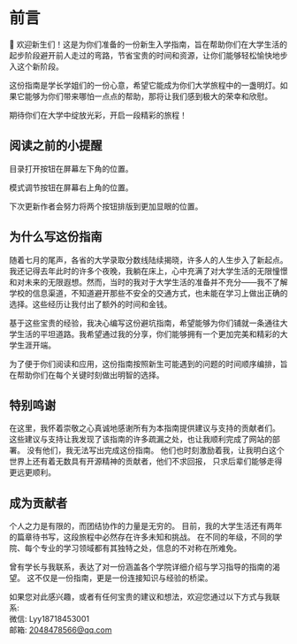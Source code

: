 # **前言**
 🌟 欢迎新生们！这是为你们准备的一份新生入学指南，旨在帮助你们在大学生活的起步阶段避开前人走过的弯路，节省宝贵的时间和资源，让你们能够轻松愉快地步入这个新阶段。

 这份指南是学长学姐们的一份心意，希望它能成为你们大学旅程中的一盏明灯。如果它能够为你们带来哪怕一点点的帮助，那将让我们感到极大的荣幸和欣慰。

 期待你们在大学中绽放光彩，开启一段精彩的旅程！

## **阅读之前的小提醒**
 目录打开按钮在屏幕左下角的位置。

 模式调节按钮在屏幕右上角的位置。

 下次更新作者会努力将两个按钮排版到更加显眼的位置。

## **为什么写这份指南**
 随着七月的尾声，各省的大学录取分数线陆续揭晓，许多人的人生步入了新起点。我还记得去年此时的许多个夜晚，我躺在床上，心中充满了对大学生活的无限憧憬和对未来的无限遐想。然而，当时的我对于大学生活的准备并不充分——我不了解学校的信息渠道，不知道避开那些不安全的交通方式，也未能在学习上做出正确的选择。这些经历让我付出了额外的时间和金钱。

 基于这些宝贵的经验，我决心编写这份避坑指南，希望能够为你们铺就一条通往大学生活的平坦道路。我希望通过我的分享，你们能够拥有一个更加完美和精彩的大学生涯开端。

 为了便于你们阅读和应用，这份指南按照新生可能遇到的问题的时间顺序编排，旨在帮助你们在每个关键时刻做出明智的选择。

## **特别鸣谢**
 在这里，我怀着崇敬之心真诚地感谢所有为本指南提供建议与支持的贡献者们。
 这些建议与支持让我发现了该指南的许多疏漏之处，也让我顺利完成了网站的部署。
 没有他们，我无法写出完成这份指南。
 他们也时刻激励着我，让我明白这个世界上还有着无数具有开源精神的贡献者，他们不求回报，
 只求后辈们能够走得更远更顺利。

## **成为贡献者**
 个人之力是有限的，而团结协作的力量是无穷的。
 目前，我的大学生活还有两年的篇章待书写，这段旅程中必然存在许多未知和挑战。
 在不同的年级，不同的学院、每个专业的学习领域都有其独特之处，信息的不对称在所难免。

 曾有学长与我联系，表达了对一份涵盖各个学院详细介绍与学习指导的指南的渴望。
 这不仅是一份指南，更是一份连接知识与经验的桥梁。

 如果您对此感兴趣，或者有任何宝贵的建议和想法，欢迎您通过以下方式与我联系:  
 微信: Lyy18718453001  
 邮箱: 2048478566@qq.com






